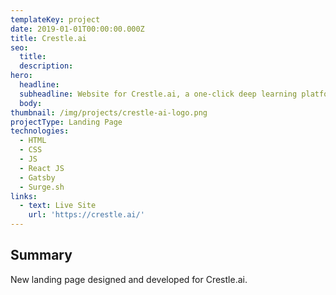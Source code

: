 ```yaml
---
templateKey: project
date: 2019-01-01T00:00:00.000Z
title: Crestle.ai
seo:
  title:
  description:
hero:
  headline:
  subheadline: Website for Crestle.ai, a one-click deep learning platform.
  body:
thumbnail: /img/projects/crestle-ai-logo.png
projectType: Landing Page
technologies:
  - HTML
  - CSS
  - JS
  - React JS
  - Gatsby
  - Surge.sh
links:
  - text: Live Site
    url: 'https://crestle.ai/'
---
```


## Summary
New landing page designed and developed for Crestle.ai.
